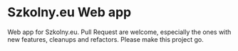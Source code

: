 # Szkolny.eu Web app
Web app for Szkolny.eu. Pull Request are welcome, especially the ones with new features, cleanups and refactors. Please make this project go.